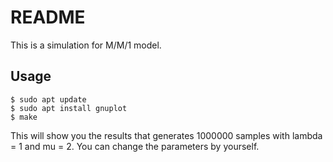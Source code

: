 # README
This is a simulation for M/M/1 model.

## Usage
```
$ sudo apt update
$ sudo apt install gnuplot
$ make
```
This will show you the results that generates 1000000 samples with lambda = 1 and mu = 2.
You can change the parameters by yourself.
